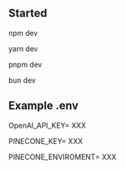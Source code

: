
## Started

npm  dev

yarn dev

pnpm dev

bun dev

## Example .env

OpenAI_API_KEY= XXX

PINECONE_KEY= XXX

PINECONE_ENVIROMENT= XXX


